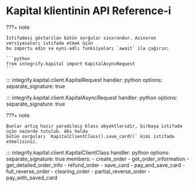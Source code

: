 # Kapital klientinin API Reference-i

???+ note

    İstifadəsi göstərilən bütün sorğular sinxrondur. Asinxron versiyasaları istifadə etmək üçün
    bu importu edin və eyni-adlı funksiyaları `await` ilə çağırın:
    
    ```python
    from integrify.kapital import KapitalAsyncRequest
    ```

::: integrify.kapital.client.KapitalRequest
    handler: python
    options:
      separate_signature: true

::: integrify.kapital.client.KapitalAsyncRequest
    handler: python
    options:
      separate_signature: true

???+ note

    Bunlar artıq hazır yaradılmış klass obyektləridir, birbaşa istifadə üçün nəzərdə tutulub. Əks halda
    bütün sorğuları `KapitalClientClass().save_card()` kimi istifadə etməlisiniz.

::: integrify.kapital.client.KapitalClientClass
    handler: python
    options:
      separate_signature: true
      members:
        - create_order
        - get_order_information
        - get_detailed_order_info
        - refund_order
        - save_card
        - pay_and_save_card
        - full_reverse_order
        - clearing_order
        - partial_reverse_order
        - pay_with_saved_card
